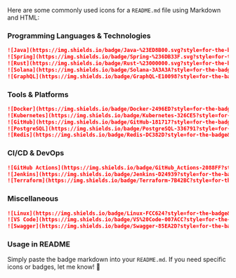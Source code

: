 Here are some commonly used icons for a `README.md` file using Markdown and HTML:

### **Programming Languages & Technologies**
```md
![Java](https://img.shields.io/badge/Java-%23ED8B00.svg?style=for-the-badge&logo=openjdk&logoColor=white)
![Spring](https://img.shields.io/badge/Spring-%236DB33F.svg?style=for-the-badge&logo=spring&logoColor=white)
![Rust](https://img.shields.io/badge/Rust-%23000000.svg?style=for-the-badge&logo=rust&logoColor=white)
![Solana](https://img.shields.io/badge/Solana-3A3A3A?style=for-the-badge&logo=solana&logoColor=white)
![GraphQL](https://img.shields.io/badge/GraphQL-E10098?style=for-the-badge&logo=graphql&logoColor=white)
```

### **Tools & Platforms**
```md
![Docker](https://img.shields.io/badge/Docker-2496ED?style=for-the-badge&logo=docker&logoColor=white)
![Kubernetes](https://img.shields.io/badge/Kubernetes-326CE5?style=for-the-badge&logo=kubernetes&logoColor=white)
![GitHub](https://img.shields.io/badge/GitHub-181717?style=for-the-badge&logo=github&logoColor=white)
![PostgreSQL](https://img.shields.io/badge/PostgreSQL-336791?style=for-the-badge&logo=postgresql&logoColor=white)
![Redis](https://img.shields.io/badge/Redis-DC382D?style=for-the-badge&logo=redis&logoColor=white)
```

### **CI/CD & DevOps**
```md
![GitHub Actions](https://img.shields.io/badge/GitHub_Actions-2088FF?style=for-the-badge&logo=github-actions&logoColor=white)
![Jenkins](https://img.shields.io/badge/Jenkins-D24939?style=for-the-badge&logo=jenkins&logoColor=white)
![Terraform](https://img.shields.io/badge/Terraform-7B42BC?style=for-the-badge&logo=terraform&logoColor=white)
```

### **Miscellaneous**
```md
![Linux](https://img.shields.io/badge/Linux-FCC624?style=for-the-badge&logo=linux&logoColor=black)
![VS Code](https://img.shields.io/badge/VS%20Code-007ACC?style=for-the-badge&logo=visual-studio-code&logoColor=white)
![Swagger](https://img.shields.io/badge/Swagger-85EA2D?style=for-the-badge&logo=swagger&logoColor=black)
```

### **Usage in README**
Simply paste the badge markdown into your `README.md`. If you need specific icons or badges, let me know! 🚀